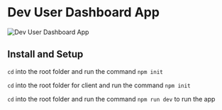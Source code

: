 # Dev User Dashboard App

![Dev User Dashboard App](https://res.cloudinary.com/d74fh3kw/image/upload/v1582565933/dev_community_mwzwkm.jpg 'Dev User Dashboard App')

## Install and Setup

`cd` into the root folder and run the command `npm init`

`cd` into the root folder for client and run the command `npm init`

`cd` into the root folder and run the command `npm run dev` to run the app
